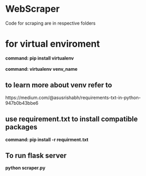 # WebScraper
 Code for scraping are in respective folders<br>
<h1>for virtual enviroment</h1>
<strong>command: pip install virtualenv</strong> <br><br>
<strong>command: virtualenv venv_name </strong> <br>
<h2>to learn more about venv refer to</h2>
https://medium.com/@asusrishabh/requirements-txt-in-python-947b0b43bbe6

<br>
<h2>use requirement.txt to install compatible packages</h2>
<strong>command: pip install -r requirment.txt</strong><br>
<h2> To run flask server</h2>
<strong>python scraper.py</strong>

